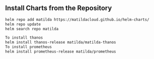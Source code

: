 
## Install Charts from the Repository

```bash
helm repo add matilda https://matildacloud.github.io/helm-charts/
helm repo update
helm search repo matilda

To install thanos
helm install thanos-release matilda/matilda-thanos
To install prometheus
helm install prometheus-release matilda/prometheus
```


